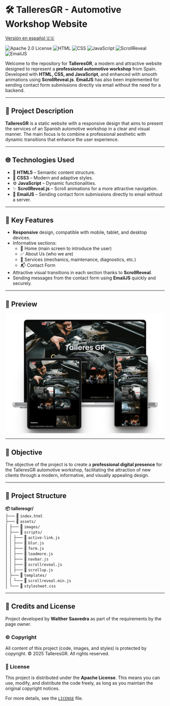# 🛠️ TalleresGR - Automotive Workshop Website

[Versión en español 🇪🇸](README-es.md)

![Apache 2.0 License](https://img.shields.io/badge/License-Apache%202.0-blue.svg)
![HTML](https://img.shields.io/badge/HTML5-E34F26?style=flat&logo=html5&logoColor=white)
![CSS](https://img.shields.io/badge/CSS3-1572B6?style=flat&logo=css3&logoColor=white)
![JavaScript](https://img.shields.io/badge/JavaScript-F7DF1E?style=flat&logo=javascript&logoColor=black)
![ScrollReveal](https://img.shields.io/badge/ScrollReveal-4.0%2B-blueviolet)
![EmailJS](https://img.shields.io/badge/EmailJS-FF7600?style=flat&logo=maildotru&logoColor=white)

Welcome to the repository for **TalleresGR**, a modern and attractive website designed to represent a **professional automotive workshop** from Spain. Developed with **HTML, CSS, and JavaScript**, and enhanced with smooth animations using **ScrollReveal.js**. **EmailJS** has also been implemented for sending contact form submissions directly via email without the need for a backend.

---

## 🚗 Project Description

**TalleresGR** is a static website with a responsive design that aims to present the services of an Spanish automotive workshop in a clear and visual manner. The main focus is to combine a professional aesthetic with dynamic transitions that enhance the user experience.

---

## 🌐 Technologies Used

- 🧱 **HTML5** – Semantic content structure.
- 🎨 **CSS3** – Modern and adaptive styles.
- ⚙️ **JavaScript** – Dynamic functionalities.
- ✨ **ScrollReveal.js** – Scroll animations for a more attractive navigation.
- 📧 **EmailJS** – Sending contact form submissions directly to email without a server.

---

## 🎯 Key Features

- **Responsive** design, compatible with mobile, tablet, and desktop devices.
- Informative sections:
  - 📄 Home (main screen to introduce the user)
  - ✅ About Us (who we are)
  - 🔧 Services (mechanics, maintenance, diagnostics, etc.)
  - 📬 Contact Form
- Attractive visual transitions in each section thanks to **ScrollReveal**.
- Sending messages from the contact form using **EmailJS** quickly and securely.

---

## 🎨 Preview
![Preview](assets/images/talleresgr_preview.png)

---

## 🚀 Objective

The objective of the project is to create a **professional digital presence** for the TalleresGR automotive workshop, facilitating the attraction of new clients through a modern, informative, and visually appealing design.

---

## 📁 Project Structure

**📦 talleresgr/**  
├── 📄 `index.html`  
├── 📁 `assets/`  
│   ├── 📁 `images/`  
│   ├── 📁 `scripts/`  
│   │   ├── 📄 `active-link.js`  
│   │   ├── 📄 `blur.js`  
│   │   ├── 📄 `form.js`  
│   │   ├── 📄 `loadmore.js`  
│   │   ├── 📄 `navbar.js`  
│   │   ├── 📄 `scrollreveal.js`  
│   │   ├── 📄 `scrollup.js`  
│   ├── 📁 `templates/`  
│   │   └── 📄 `scrollreveal.min.js`  
│   └── 📄 `stylesheet.css`  

---

## 📌 Credits and License

Project developed by **Walther Saavedra** as part of the requirements by the page owner.

### © Copyright

All content of this project (code, images, and styles) is protected by copyright.
© 2025 TalleresGR. All rights reserved.

### 📝 License

This project is distributed under the **Apache License**.
This means you can use, modify, and distribute the code freely, as long as you maintain the original copyright notices.

For more details, see the [`LICENSE`](LICENSE) file.
